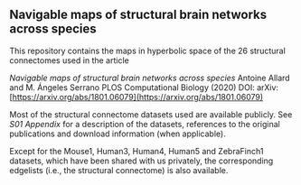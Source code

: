 ## Navigable maps of structural brain networks across species

This repository contains the maps in hyperbolic space of the 26 structural connectomes used in the article

_Navigable maps of structural brain networks across species_
Antoine Allard and M. Ángeles Serrano
PLOS Computational Biology (2020)
DOI:
arXiv: [https://arxiv.org/abs/1801.06079](https://arxiv.org/abs/1801.06079)

Most of the structural connectome datasets used are available publicly. See _S01 Appendix_ for a description of the datasets, references to the original publications and download information (when applicable).

Except for the Mouse1, Human3, Human4, Human5 and ZebraFinch1 datasets, which have been shared with us privately, the corresponding edgelists (i.e., the structural connectome) is also available.
